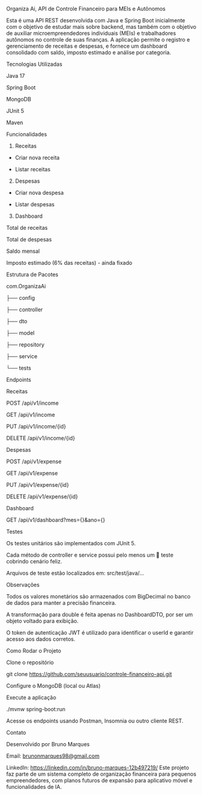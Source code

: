 Organiza Ai, API de Controle Financeiro para MEIs e Autônomos

Esta é uma API REST desenvolvida com Java e Spring Boot inicialmente com o objetivo de estudar mais sobre backend, mas também com o objetivo de auxiliar microempreendedores individuais (MEIs) e trabalhadores autônomos no controle de suas finanças. A aplicação permite o registro e gerenciamento de receitas e despesas, e fornece um dashboard consolidado com saldo, imposto estimado e análise por categoria.

Tecnologias Utilizadas

Java 17

Spring Boot

MongoDB

JUnit 5

Maven

Funcionalidades

1. Receitas

- Criar nova receita

- Listar receitas

2. Despesas

- Criar nova despesa

- Listar despesas

3. Dashboard

Total de receitas

Total de despesas

Saldo mensal

Imposto estimado (6% das receitas) - ainda fixado

Estrutura de Pacotes

com.OrganizaAi

├── config

├── controller

├── dto

├── model

├── repository

├── service

└── tests


Endpoints

Receitas

POST /api/v1/income

GET /api/v1/income

PUT /api/v1/income/{id}

DELETE /api/v1/income/{id}

Despesas

POST /api/v1/expense

GET /api/v1/expense

PUT /api/v1/expense/{id}

DELETE /api/v1/expense/{id}


Dashboard

GET /api/v1/dashboard?mes={}&ano={}

Testes

Os testes unitários são implementados com JUnit 5.

Cada método de controller e service possui pelo menos um 👀 teste cobrindo cenário feliz.

Arquivos de teste estão localizados em: src/test/java/...

Observações

Todos os valores monetários são armazenados com BigDecimal no banco de dados para manter a precisão financeira.

A transformação para double é feita apenas no DashboardDTO, por ser um objeto voltado para exibição.

O token de autenticação JWT é utilizado para identificar o userId e garantir acesso aos dados corretos.

Como Rodar o Projeto

Clone o repositório

git clone https://github.com/seuusuario/controle-financeiro-api.git

Configure o MongoDB (local ou Atlas)

Execute a aplicação

./mvnw spring-boot:run

Acesse os endpoints usando Postman, Insomnia ou outro cliente REST.

Contato

Desenvolvido por Bruno Marques

Email: brunonmarques98@gmail.com

LinkedIn: https://linkedin.com/in/bruno-marques-12b497219/
Este projeto faz parte de um sistema completo de organização financeira para pequenos empreendedores, com planos futuros de expansão para aplicativo móvel e funcionalidades de IA.
